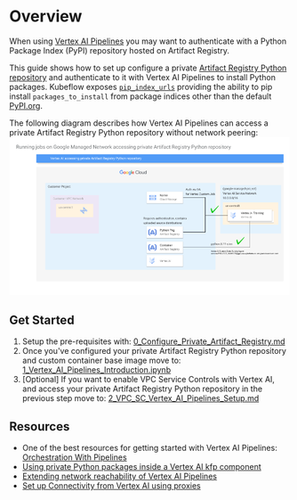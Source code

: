 # Overview

When using [Vertex AI Pipelines](https://cloud.google.com/vertex-ai/docs/pipelines/introduction) you may want to authenticate with a Python Package Index (PyPI) repository hosted on Artifact Registry.

This guide shows how to set up configure a private [Artifact Registry Python repository](https://cloud.google.com/artifact-registry/docs/python/store-python) and authenticate to it with Vertex AI Pipelines to install Python packages. Kubeflow exposes [`pip_index_urls`](https://www.kubeflow.org/docs/components/pipelines/user-guides/components/lightweight-python-components/#pip_index_urls) providing the ability to pip install `packages_to_install` from package indices other than the default [PyPI.org](https://pypi.org/).

The following diagram describes how Vertex AI Pipelines can access a private Artifact Registry Python repository without network peering:
![vertex_pipelines_private_pypi](resources/images/vertex_pipelines_private_pypi.png)

## Get Started
1. Setup the pre-requisites with: [0_Configure_Private_Artifact_Registry.md](0_Configure_Private_Artifact_Registry.md)
2. Once you've configured your private Artifact Registry Python repository and custom container base image move to: [1_Vertex_AI_Pipelines_Introduction.ipynb](1_Vertex_AI_Pipelines_Introduction.ipynb)
3. [Optional] If you want to enable VPC Service Controls with Vertex AI, and access your private Artifact Registry Python repository in the previous step move to: [2_VPC_SC_Vertex_AI_Pipelines_Setup.md](2_VPC_SC_Vertex_AI_Pipelines_Setup.md)

## Resources
* One of the best resources for getting started with Vertex AI Pipelines: [Orchestration With Pipelines](https://github.com/statmike/vertex-ai-mlops/tree/main/MLOps/Pipelines)
* [Using private Python packages inside a Vertex AI kfp component](https://medium.com/@islam.sadeka/using-private-python-packages-inside-a-vertex-ai-kfp-component-45020f06e44e)
* [Extending network reachability of Vertex AI Pipelines](https://cloud.google.com/blog/products/ai-machine-learning/extending-network-reachability-of-vertex-pipelines)
* [Set up Connectivity from Vertex AI using proxies](https://cloud.google.com/vertex-ai/docs/general/hybrid-connectivity#set_up_connectivity_from_using_proxies)
